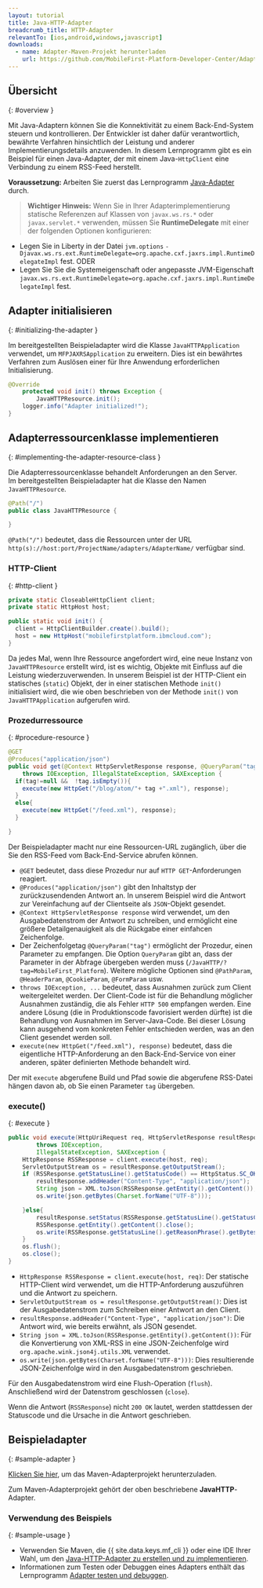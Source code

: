 ```yaml
---
layout: tutorial
title: Java-HTTP-Adapter
breadcrumb_title: HTTP-Adapter
relevantTo: [ios,android,windows,javascript]
downloads:
  - name: Adapter-Maven-Projekt herunterladen
    url: https://github.com/MobileFirst-Platform-Developer-Center/Adapters/tree/release80
---
```

<!-- NLS_CHARSET=UTF-8 -->
## Übersicht
{: #overview }

Mit Java-Adaptern können Sie die Konnektivität zu einem Back-End-System steuern und kontrollieren. Der Entwickler ist daher dafür verantwortlich, bewährte Verfahren hinsichtlich der Leistung und anderer Implementierungsdetails anzuwenden. In diesem Lernprogramm gibt es ein Beispiel für einen Java-Adapter, der mit einem Java-`HttpClient` eine Verbindung zu einem RSS-Feed herstellt.

**Voraussetzung:** Arbeiten Sie zuerst das Lernprogramm [Java-Adapter](../) durch. 

>**Wichtiger Hinweis:** Wenn Sie in Ihrer Adapterimplementierung statische Referenzen auf Klassen von `javax.ws.rs.*` oder `javax.servlet.*` verwenden, müssen Sie **RuntimeDelegate** mit einer der folgenden Optionen konfigurieren:
*	Legen Sie in Liberty in der Datei `jvm.options` `-Djavax.ws.rs.ext.RuntimeDelegate=org.apache.cxf.jaxrs.impl.RuntimeDelegateImpl` fest.
ODER
*	Legen Sie Sie die Systemeigenschaft oder angepasste JVM-Eigenschaft `javax.ws.rs.ext.RuntimeDelegate=org.apache.cxf.jaxrs.impl.RuntimeDelegateImpl` fest.

## Adapter initialisieren
{: #initializing-the-adapter }

Im bereitgestellten Beispieladapter wird die Klasse `JavaHTTPApplication` verwendet,
um `MFPJAXRSApplication` zu erweitern. Dies ist ein bewährtes Verfahren zum Auslösen einer für Ihre Anwendung
erforderlichen Initialisierung. 

```java
@Override
    protected void init() throws Exception {
        JavaHTTPResource.init();
    logger.info("Adapter initialized!");
}
```

## Adapterressourcenklasse implementieren
{: #implementing-the-adapter-resource-class }

Die Adapterressourcenklasse behandelt Anforderungen an den Server.   
Im bereitgestellten Beispieladapter hat die Klasse den Namen `JavaHTTPResource`.

```java
@Path("/")
public class JavaHTTPResource {

}
```

`@Path("/")` bedeutet, dass die Ressourcen unter der URL `http(s)://host:port/ProjectName/adapters/AdapterName/` verfügbar sind.

### HTTP-Client
{: #http-client }

```java
private static CloseableHttpClient client;
private static HttpHost host;

public static void init() {
  client = HttpClientBuilder.create().build();
  host = new HttpHost("mobilefirstplatform.ibmcloud.com");
}
```

Da jedes Mal, wenn Ihre Ressource angefordert wird, eine neue Instanz von `JavaHTTPResource` erstellt wird,
ist es wichtig, Objekte mit Einfluss auf die Leistung wiederzuverwenden. In unserem Beispiel ist der HTTP-Client ein
statisches (`static`) Objekt, der in einer statischen Methode `init()` initialisiert wird, die
wie oben beschrieben von der Methode `init()` von `JavaHTTPApplication` aufgerufen wird. 

### Prozedurressource
{: #procedure-resource }

```java
@GET
@Produces("application/json")
public void get(@Context HttpServletResponse response, @QueryParam("tag") String tag)
    throws IOException, IllegalStateException, SAXException {
  if(tag!=null &&  !tag.isEmpty()){
    execute(new HttpGet("/blog/atom/"+ tag +".xml"), response);
  }
  else{
    execute(new HttpGet("/feed.xml"), response);
  }

}
```

Der Beispieladapter macht nur eine Ressourcen-URL zugänglich, über die Sie den RSS-Feed vom Back-End-Service abrufen können. 

* `@GET` bedeutet, dass diese Prozedur nur auf `HTTP GET`-Anforderungen reagiert. 
* `@Produces("application/json")` gibt den Inhaltstyp der zurückzusendenden Antwort an. In unserem Beispiel wird die Antwort zur Vereinfachung auf der Clientseite als `JSON`-Objekt gesendet. 
* `@Context HttpServletResponse response` wird verwendet, um den Ausgabedatenstrom der Antwort zu schreiben, und ermöglicht eine größere Detailgenauigkeit als die Rückgabe einer einfahcen Zeichenfolge. 
* Der Zeichenfolgetag `@QueryParam("tag")` ermöglicht der Prozedur, einen Parameter zu empfangen. Die Option `QueryParam` gibt an, dass der Parameter in der Abfrage übergeben werden muss (`/JavaHTTP/?tag=MobileFirst_Platform`). Weitere mögliche Optionen sind `@PathParam`, `@HeaderParam`, `@CookieParam`, `@FormParam` usw. 
* `throws IOException, ...` bedeutet, dass Ausnahmen zurück zum Client weitergeleitet werden. Der Client-Code ist für die Behandlung möglicher Ausnahmen zuständig, die als Fehler `HTTP 500` empfangen werden. Eine andere Lösung (die in Produktionscode favorisiert werden dürfte) ist die Behandlung von Ausnahmen im Server-Java-Code. Bei dieser Lösung kann ausgehend vom konkreten Fehler entschieden werden, was an den Client gesendet werden soll. 
* `execute(new HttpGet("/feed.xml"), response)` bedeutet, dass die eigentliche HTTP-Anforderung an den Back-End-Service von einer anderen, später definierten Methode behandelt wird. 

Der mit `execute`
abgerufene Build und Pfad sowie die abgerufene RSS-Datei hängen davon ab, ob Sie einen Parameter `tag` übergeben. 

### execute()
{: #execute }

```java
public void execute(HttpUriRequest req, HttpServletResponse resultResponse)
        throws IOException,
        IllegalStateException, SAXException {
    HttpResponse RSSResponse = client.execute(host, req);
    ServletOutputStream os = resultResponse.getOutputStream();
    if (RSSResponse.getStatusLine().getStatusCode() == HttpStatus.SC_OK){  
        resultResponse.addHeader("Content-Type", "application/json");
        String json = XML.toJson(RSSResponse.getEntity().getContent());
        os.write(json.getBytes(Charset.forName("UTF-8")));

    }else{
        resultResponse.setStatus(RSSResponse.getStatusLine().getStatusCode());
        RSSResponse.getEntity().getContent().close();
        os.write(RSSResponse.getStatusLine().getReasonPhrase().getBytes());
    }
    os.flush();
    os.close();
}
```

* `HttpResponse RSSResponse = client.execute(host, req)`: Der statische HTTP-Client wird verwendet, um die HTTP-Anforderung auszuführen und die Antwort zu speichern. 
* `ServletOutputStream os = resultResponse.getOutputStream()`: Dies ist der Ausgabedatenstrom zum Schreiben einer Antwort an den Client. 
* `resultResponse.addHeader("Content-Type", "application/json")`: Die Antwort wird, wie bereits erwähnt, als JSON gesendet. 
* `String json = XML.toJson(RSSResponse.getEntity().getContent())`: Für die Konvertierung von XML-RSS in eine JSON-Zeichenfolge wird `org.apache.wink.json4j.utils.XML` verwendet. 
* `os.write(json.getBytes(Charset.forName("UTF-8")))`: Dies resultierende JSON-Zeichenfolge wird in den Ausgabedatenstrom geschrieben. 

Für den Ausgabedatenstrom wird eine Flush-Operation (`flush`). Anschließend wird der Datenstrom geschlossen (`close`). 

Wenn die Antwort (`RSSResponse`) nicht `200 OK` lautet, werden stattdessen der Statuscode und die Ursache in die Antwort geschrieben. 

## Beispieladapter
{: #sample-adapter }

[Klicken Sie hier](https://github.com/MobileFirst-Platform-Developer-Center/Adapters/tree/release80), um das Maven-Adapterprojekt herunterzuladen. 

Zum Maven-Adapterprojekt gehört der oben beschriebene **JavaHTTP**-Adapter. 

### Verwendung des Beispiels
{: #sample-usage }

* Verwenden Sie Maven, die {{ site.data.keys.mf_cli }} oder eine IDE Ihrer Wahl, um
den [Java-HTTP-Adapter zu erstellen und zu implementieren](../../creating-adapters/). 
* Informationen zum Testen oder Debuggen eines Adapters enthält das Lernprogramm [Adapter testen und debuggen](../../testing-and-debugging-adapters). 
